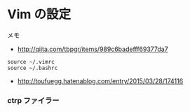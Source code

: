 # Vim の設定

メモ
- http://qiita.com/tbpgr/items/989c6badefff69377da7
```
source ~/.vimrc
source ~/.bashrc
```

- http://toufuegg.hatenablog.com/entry/2015/03/28/174116

### ctrp ファイラー

